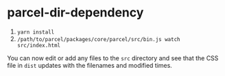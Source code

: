 # parcel-dir-dependency

1. `yarn install`
2. `/path/to/parcel/packages/core/parcel/src/bin.js watch src/index.html`

You can now edit or add any files to the `src` directory and see that the CSS file in `dist` updates with the filenames and modified times.
